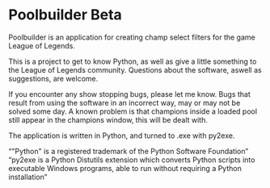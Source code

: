 # Poolbuilder Beta
Poolbuilder is an application for creating champ select filters for the game League of Legends.

This is a project to get to know Python, as well as give a little something to the League of Legends community.
Questions about the software, aswell as suggestions, are welcome.

If you encounter any show stopping bugs, please let me know.
Bugs that result from using the software in an incorrect way, may or may not be solved some day.
A known problem is that champions inside a loaded pool still appear in the champions window, this will
be dealt with.

The application is written in Python, and turned to .exe with py2exe.

“"Python" is a registered trademark of the Python Software Foundation”
“py2exe is a Python Distutils extension which converts Python scripts into executable Windows programs, able to run without requiring a Python installation”
